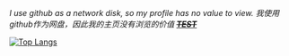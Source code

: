 *I use github as a network disk, so my profile has no value to view. 我使用github作为网盘，因此我的主页没有浏览的价值   [~~***TEST***~~](https://github.com/rwxe)*

[![Top Langs](https://github-readme-stats.vercel.app/api/top-langs/?username=rwxe&layout=compact&hide=css,html)](https://github.com/rwxe/github-readme-stats)
